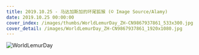 ```yaml
---
title: 2019.10.25 - 马达加斯加的环尾狐猴 (© Image Source/Alamy)
date: 2019.10.25 00:00:00
cover_index: /images/thumbs/WorldLemurDay_ZH-CN9867937861_533x300.jpg
cover_detail: /images/WorldLemurDay_ZH-CN9867937861_1920x1080.jpg
---
```


![WorldLemurDay](/images/WorldLemurDay_ZH-CN9867937861_1920x1080.jpg)
